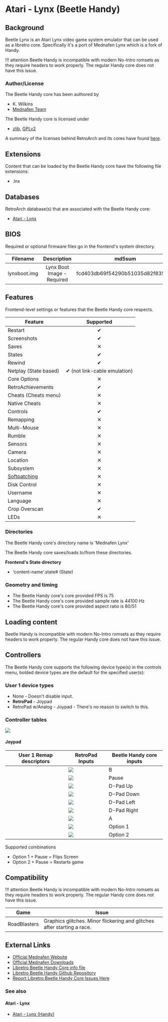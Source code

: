# Atari - Lynx (Beetle Handy)

## Background

Beetle Lynx is an Atari Lynx video game system emulator that can be used as a libretro core. Specifically it's a port of Mednafen Lynx which is a fork of Handy.

!!! attention
	Beetle Handy is incompatible with modern No-Intro romsets as they require headers to work properly. The regular Handy core does not have this issue.

### Author/License

The Beetle Handy core has been authored by

- K. Wilkins
- [Mednafen Team](https://mednafen.github.io/)

The Beetle Handy core is licensed under

- [zlib](https://github.com/libretro/beetle-lynx-libretro/blob/master/mednafen/lynx/license.txt), [GPLv2](https://github.com/libretro/beetle-lynx-libretro/blob/master/COPYING)

A summary of the licenses behind RetroArch and its cores have found [here](https://docs.libretro.com/tech/licenses/).

## Extensions

Content that can be loaded by the Beetle Handy core have the following file extensions:

- .lnx

## Databases

RetroArch database(s) that are associated with the Beetle Handy core:

- [Atari - Lynx](https://github.com/libretro/libretro-database/blob/master/rdb/Atari%20-%20Lynx.rdb)

## BIOS

Required or optional firmware files go in the frontend's system directory.

|   Filename    |    Description             |              md5sum              |
|:-------------:|:--------------------------:|:--------------------------------:|
| lynxboot.img  | Lynx Boot Image - Required | fcd403db69f54290b51035d82f835e7b |

## Features

Frontend-level settings or features that the Beetle Handy core respects.

| Feature           | Supported |
|-------------------|:---------:|
| Restart           | ✔         |
| Screenshots       | ✔         |
| Saves             | ✕         |
| States            | ✔         |
| Rewind            | ✔         |
| Netplay (State based) | ✔ (not link-cable emulation)         |
| Core Options      | ✕         |
| RetroAchievements | ✔         |
| Cheats (Cheats menu) | ✕         |
| Native Cheats     | ✕         |
| Controls          | ✔         |
| Remapping         | ✕         |
| Multi-Mouse       | ✕         |
| Rumble            | ✕         |
| Sensors           | ✕         |
| Camera            | ✕         |
| Location          | ✕         |
| Subsystem         | ✕         |
| [Softpatching](https://docs.libretro.com/guides/softpatching/) | ✕         |
| Disk Control      | ✕         |
| Username          | ✕         |
| Language          | ✕         |
| Crop Overscan     | ✔         |
| LEDs              | ✕         |

### Directories

The Beetle Handy core's directory name is 'Mednafen Lynx'

The Beetle Handy core saves/loads to/from these directories.

**Frontend's State directory**

- 'content-name'.state# (State)

### Geometry and timing

- The Beetle Handy core's core provided FPS is 75
- The Beetle Handy core's core provided sample rate is 44100 Hz
- The Beetle Handy core's core provided aspect ratio is 80/51

## Loading content

Beetle Handy is incompatible with modern No-Intro romsets as they require headers to work properly. The regular Handy core does not have this issue.

## Controllers

The Beetle Handy core supports the following device type(s) in the controls menu, bolded device types are the default for the specified user(s):

### User 1 device types

- None - Doesn't disable input.
- **RetroPad** - Joypad
- RetroPad w/Analog - Joypad - There's no reason to switch to this.

### Controller tables

![](../image/controller/lynx.png)

#### Joypad

| User 1 Remap descriptors | RetroPad Inputs                                | Beetle Handy core inputs |
|--------------------------|------------------------------------------------|--------------------------|
|                          | ![](../image/retropad/retro_b.png)             | B                        |
|                          | ![](../image/retropad/retro_start.png)         | Pause                    |
|                          | ![](../image/retropad/retro_dpad_up.png)       | D-Pad Up                 |
|                          | ![](../image/retropad/retro_dpad_down.png)     | D-Pad Down               |
|                          | ![](../image/retropad/retro_dpad_left.png)     | D-Pad Left               |
|                          | ![](../image/retropad/retro_dpad_right.png)    | D-Pad Right              |
|                          | ![](../image/retropad/retro_a.png)             | A                        |
|                          | ![](../image/retropad/retro_l1.png)            | Option 1                 |
|                          | ![](../image/retropad/retro_r1.png)            | Option 2                 |

Supported combinations

* Option 1 + Pause = Flips Screen
* Option 2 + Pause = Restarts game

## Compatibility

!!! attention
	Beetle Handy is incompatible with modern No-Intro romsets as they require headers to work properly. The regular Handy core does not have this issue.

| Game             | Issue                                                                   |
|------------------|-------------------------------------------------------------------------|
|  RoadBlasters  | Graphics glitches. Minor flickering and glitches after starting a race.   |

## External Links

- [Official Mednafen Website](https://mednafen.github.io/)
- [Official Mednafen Downloads](https://mednafen.github.io/releases/)
- [Libretro Beetle Handy Core info file](https://github.com/libretro/libretro-super/blob/master/dist/info/mednafen_lynx_libretro.info)
- [Libretro Beetle Handy Github Repository](https://github.com/libretro/beetle-lynx-libretro)
- [Report Libretro Beetle Handy Core Issues Here](https://github.com/libretro/beetle-lynx-libretro/issues)

### See also

#### Atari - Lynx

- [Atari - Lynx (Handy)](https://docs.libretro.com/library/handy/)